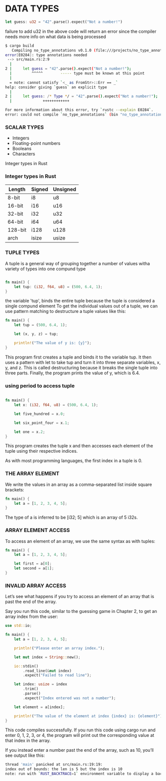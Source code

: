 # DATA TYPES

```rust
let guess: u32 = "42".parse().expect("Not a number!")


```
failure to add u32 in the above code will return an error since the compiler needs more info on what data is being processed

```sh
$ cargo build
   Compiling no_type_annotations v0.1.0 (file:///projects/no_type_annotations)
error[E0284]: type annotations needed
 --> src/main.rs:2:9
  |
2 |     let guess = "42".parse().expect("Not a number!");
  |         ^^^^^        ----- type must be known at this point
  |
  = note: cannot satisfy `<_ as FromStr>::Err == _`
help: consider giving `guess` an explicit type
  |
2 |     let guess: /* Type */ = "42".parse().expect("Not a number!");
  |              ++++++++++++

For more information about this error, try `rustc --explain E0284`.
error: could not compile `no_type_annotations` (bin "no_type_annotations") due to 1 previous error


```
### SCALAR TYPES
- Integers
- Floating-point numbers
- Booleans
- Characters


Integer types in Rust
### Integer types in Rust

| Length | Signed | Unsigned |
| ------ | ------ | -------- |
| 8-bit  | i8     | u8       |
| 16-bit | i16    | u16      |
| 32-bit | i32    | u32      |
| 64-bit | i64    | u64      |
| 128-bit| i128   | u128     |
| arch   | isize  | usize    |


### TUPLE TYPES

A tuple is a general way of grouping together a number of values witha variety of types into one compund type

```rust

fn main() {
    let tup: (i32, f64, u8) = (500, 6.4, 1);
}

``` 
the variable 'tup', binds the entire tuple because the tuple is considered a single compund element
To get the individual values out of a tuple, we can use pattern matching to destructure a tuple values like this:

``` rust
fn main() {
    let tup = (500, 6.4, 1);

    let (x, y, z) = tup;

    println!("The value of y is: {y}");
}

```

This program first creates a tuple and binds it to the variable tup. It then uses a pattern with let to take tup and turn it into three separate variables, x, y, and z. This is called destructuring because it breaks the single tuple into three parts. Finally, the program prints the value of y, which is 6.4.


### using period to access tuple

```rust

fn main() {
    let x: (i32, f64, u8) = (500, 6.4, 1);

    let five_hundred = x.0;

    let six_point_four = x.1;

    let one = x.2;
}

```
This program creates the tuple x and then accesses each element of the tuple using their respective indices.

As with most programming languages, the first index in a tuple is 0.

### THE ARRAY ELEMENT

We write the values in an array as a comma-separated list inside square brackets:

```rust
fn main() {
    let a = [1, 2, 3, 4, 5];
}

```

The type of a is inferred to be [i32; 5] which is an array of 5 i32s.


### ARRAY ELEMENT ACCESS

To access an element of an array, we use the same syntax as with tuples:

```rust
fn main() {
    let a = [1, 2, 3, 4, 5];

    let first = a[0];
    let second = a[1];
}

```

### INVALID ARRAY ACCESS

Let’s see what happens if you try to access an element of an array that is past the end of the array.

Say you run this code, similar to the guessing game in Chapter 2, to get an array index from the user:

```rust
use std::io;

fn main() {
    let a = [1, 2, 3, 4, 5];

    println!("Please enter an array index.");

    let mut index = String::new();

    io::stdin()
        .read_line(&mut index)
        .expect("Failed to read line");

    let index: usize = index
        .trim()
        .parse()
        .expect("Index entered was not a number");

    let element = a[index];

    println!("The value of the element at index {index} is: {element}");
}

```

This code compiles successfully. If you run this code using cargo run and enter 0, 1, 2, 3, or 4, the program will print out the corresponding value at that index in the array.

If you instead enter a number past the end of the array, such as 10, you’ll see output like this:

```sh
thread 'main' panicked at src/main.rs:19:19:
index out of bounds: the len is 5 but the index is 10
note: run with `RUST_BACKTRACE=1` environment variable to display a backtrace
